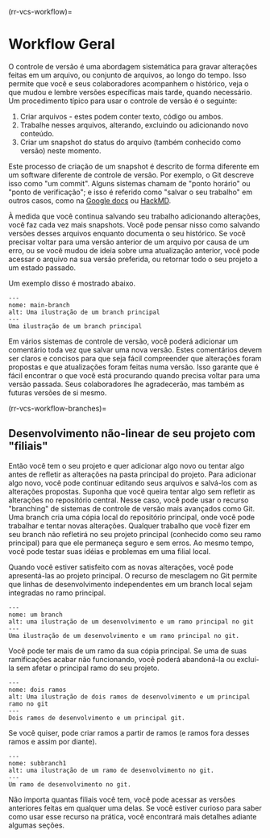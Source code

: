 (rr-vcs-workflow)=
# Workflow Geral

O controle de versão é uma abordagem sistemática para gravar alterações feitas em um arquivo, ou conjunto de arquivos, ao longo do tempo. Isso permite que você e seus colaboradores acompanhem o histórico, veja o que mudou e lembre versões específicas mais tarde, quando necessário. Um procedimento típico para usar o controle de versão é o seguinte:

1. Criar arquivos - estes podem conter texto, código ou ambos.
2. Trabalhe nesses arquivos, alterando, excluindo ou adicionando novo conteúdo.
3. Criar um snapshot do status do arquivo (também conhecido como versão) neste momento.

Este processo de criação de um snapshot é descrito de forma diferente em um software diferente de controle de versão. Por exemplo, o Git descreve isso como "um commit". Alguns sistemas chamam de "ponto horário" ou "ponto de verificação"; e isso é referido como "salvar o seu trabalho" em outros casos, como na [Google docs](https://docs.google.com/) ou [HackMD](http://hackmd.io/).

À medida que você continua salvando seu trabalho adicionando alterações, você faz cada vez mais snapshots. Você pode pensar nisso como salvando versões desses arquivos enquanto documenta o seu histórico. Se você precisar voltar para uma versão anterior de um arquivo por causa de um erro, ou se você mudou de ideia sobre uma atualização anterior, você pode acessar o arquivo na sua versão preferida, ou retornar todo o seu projeto a um estado passado.

Um exemplo disso é mostrado abaixo.

```{figure} ../../figures/main-branch.png
---
nome: main-branch
alt: Uma ilustração de um branch principal
---
Uma ilustração de um branch principal
```

Em vários sistemas de controle de versão, você poderá adicionar um comentário toda vez que salvar uma nova versão. Estes comentários devem ser claros e concisos para que seja fácil compreender que alterações foram propostas e que atualizações foram feitas numa versão. Isso garante que é fácil encontrar o que você está procurando quando precisa voltar para uma versão passada. Seus colaboradores lhe agradecerão, mas também as futuras versões de si mesmo.

(rr-vcs-workflow-branches)=
## Desenvolvimento não-linear de seu projeto com "filiais"

Então você tem o seu projeto e quer adicionar algo novo ou tentar algo antes de refletir as alterações na pasta principal do projeto. Para adicionar algo novo, você pode continuar editando seus arquivos e salvá-los com as alterações propostas. Suponha que você queira tentar algo sem refletir as alterações no repositório central. Nesse caso, você pode usar o recurso "branching" de sistemas de controle de versão mais avançados como Git. Uma branch cria uma cópia local do repositório principal, onde você pode trabalhar e tentar novas alterações. Qualquer trabalho que você fizer em seu branch não refletirá no seu projeto principal (conhecido como seu ramo principal) para que ele permaneça seguro e sem erros. Ao mesmo tempo, você pode testar suas idéias e problemas em uma filial local.

Quando você estiver satisfeito com as novas alterações, você pode apresentá-las ao projeto principal. O recurso de mesclagem no Git permite que linhas de desenvolvimento independentes em um branch local sejam integradas no ramo principal.

```{figure} ../../figures/one-branch.png
---
nome: um branch
alt: uma ilustração de um desenvolvimento e um ramo principal no git
---
Uma ilustração de um desenvolvimento e um ramo principal no git.
```

Você pode ter mais de um ramo da sua cópia principal. Se uma de suas ramificações acabar não funcionando, você poderá abandoná-la ou excluí-la sem afetar o principal ramo do seu projeto.

```{figure} ../../figures/two-branches.png
---
nome: dois ramos
alt: Uma ilustração de dois ramos de desenvolvimento e um principal ramo no git
---
Dois ramos de desenvolvimento e um principal git.
```

Se você quiser, pode criar ramos a partir de ramos (e ramos fora desses ramos e assim por diante).

```{figure} ../../figures/sub-branch.png
---
nome: subbranch1
alt: uma ilustração de um ramo de desenvolvimento no git.
---
Um ramo de desenvolvimento no git.
```

Não importa quantas filiais você tem, você pode acessar as versões anteriores feitas em qualquer uma delas. Se você estiver curioso para saber como usar esse recurso na prática, você encontrará mais detalhes adiante algumas seções.
